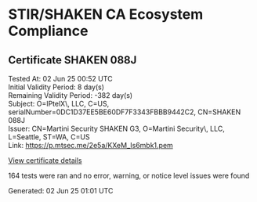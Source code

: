 # STIR/SHAKEN CA Ecosystem Compliance

## Certificate SHAKEN 088J

Tested At: 02 Jun 25 00:52 UTC\
Initial Validity Period: 8 day(s)\
Remaining Validity Period: -382 day(s)\
Subject: O=IPtelX\\, LLC, C=US, serialNumber=0DC1D37EE5BE60DF7F3343FBBB9442C2, CN=SHAKEN 088J\
Issuer: CN=Martini Security SHAKEN G3, O=Martini Security\\, LLC, L=Seattle, ST=WA, C=US\
Link: https://p.mtsec.me/2e5a/KXeM_Is6mbk1.pem

[View certificate details](https://x509.io/?cert=MIIDFjCCArugAwIBAgIUKXeM%2FIs6mbk1%2BsK3rUvjRcOa4pUwCgYIKoZIzj0EAwIwcTELMAkGA1UEBhMCVVMxCzAJBgNVBAgTAldBMRAwDgYDVQQHEwdTZWF0dGxlMR4wHAYDVQQKExVNYXJ0aW5pIFNlY3VyaXR5LCBMTEMxIzAhBgNVBAMTGk1hcnRpbmkgU2VjdXJpdHkgU0hBS0VOIEczMB4XDTI0MDUwNzE3MjQwMVoXDTI0MDUxNTEyMzMyMVowZDEUMBIGA1UEAxMLU0hBS0VOIDA4OEoxKTAnBgNVBAUTIDBEQzFEMzdFRTVCRTYwREY3RjMzNDNGQkJCOTQ0MkMyMQswCQYDVQQGEwJVUzEUMBIGA1UEChMLSVB0ZWxYLCBMTEMwWTATBgcqhkjOPQIBBggqhkjOPQMBBwNCAASrKbpZ%2BBQL3GXIoQPSOG8beCr%2Bq9WB4Fj3TdnekpDr%2FNZLXTyaYZ8Js6MYSI%2FUl%2BIEIgdwtPSJPZwgR0gN7vhro4IBPDCCATgwDgYDVR0PAQH%2FBAQDAgeAMAwGA1UdEwEB%2FwQCMAAwHQYDVR0OBBYEFKkL%2BgLoELn4jc5Wr3ePL%2Fqi6nFmMB8GA1UdIwQYMBaAFC5aQVMm4nCqbAHA5nbw7iL3Mw8cMIGmBgNVHR8EgZ4wgZswgZigOqA4hjZodHRwczovL2F1dGhlbnRpY2F0ZS1hcGkuaWNvbmVjdGl2LmNvbS9kb3dubG9hZC92MS9jcmyiWqRYMFYxFDASBgNVBAcMC0JyaWRnZXdhdGVyMQswCQYDVQQIDAJOSjETMBEGA1UEAwwKU1RJLVBBIENSTDELMAkGA1UEBhMCVVMxDzANBgNVBAoMBlNUSS1QQTAWBggrBgEFBQcBGgQKMAigBhYEMDg4SjAXBgNVHSAEEDAOMAwGCmCGSAGG%2FwkBAQQwCgYIKoZIzj0EAwIDSQAwRgIhAL1FSjTKmTz%2Bg86x75MuYHhj6zzuNODuhRjPOLXFaZ6QAiEAjvZUNZkkt8a2Wfu3OjPUKmhigGVBnwi9ToFD3uWFxqw%3D)

164 tests were ran and no error, warning, or notice level issues were found


Generated: 02 Jun 25 01:01 UTC